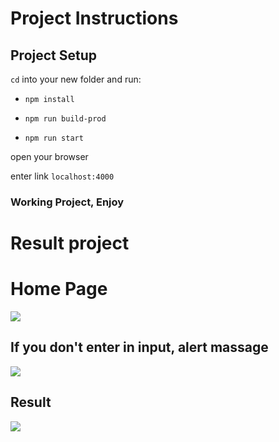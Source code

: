 # Project Instructions


## Project Setup

`cd` into your new folder and run:
- `npm install`

- `npm run build-prod`

- `npm run start`

open your browser 

enter link `localhost:4000`

### Working Project, Enjoy

# Result project

# Home Page

![](images__Readme/1.PNG)

## If you don't enter in input, alert massage

![](images__Readme/2.PNG)

## Result 

![](images__Readme/3.PNG)